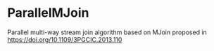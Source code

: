 # ParallelMJoin
Parallel multi-way stream join algorithm based on MJoin proposed in https://doi.org/10.1109/3PGCIC.2013.110
